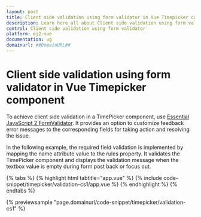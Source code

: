 ```yaml
---
layout: post
title: Client side validation using form validator in Vue Timepicker component | Syncfusion
description: Learn here all about Client side validation using form validator in Syncfusion Vue Timepicker component of Syncfusion Essential JS 2 and more.
control: Client side validation using form validator 
platform: ej2-vue
documentation: ug
domainurl: ##DomainURL##
---
```


# Client side validation using form validator in Vue Timepicker component

To achieve client side validation in a TimePicker component, use [Essential JavaScript 2 FormValidator](https://ej2.syncfusion.com/documentation/form-validator). It provides an option to customize feedback error messages to the corresponding fields for taking action and resolving the issue.

In the following example, the required field validation is implemented by mapping the name attribute value to the rules property. It validates the TimePicker component and displays the validation message when the textbox value is empty during form post back or focus out.

{% tabs %}
{% highlight html tabtitle="app.vue" %}
{% include code-snippet/timepicker/validation-cs1/app.vue %}
{% endhighlight %}
{% endtabs %}
        
{% previewsample "page.domainurl/code-snippet/timepicker/validation-cs1" %}